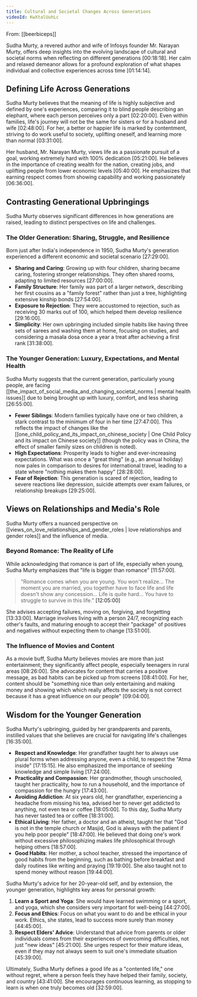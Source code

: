 ```yaml
---
title: Cultural and Societal Changes Across Generations
videoId: KwXtalUuhLc
---
```


From: [[beerbiceps]] <br/> 

Sudha Murty, a revered author and wife of Infosys founder Mr. Narayan Murty, offers deep insights into the evolving landscape of cultural and societal norms when reflecting on different generations <a class="yt-timestamp" data-t="00:18:18">[00:18:18]</a>. Her calm and relaxed demeanor allows for a profound exploration of what shapes individual and collective experiences across time <a class="yt-timestamp" data-t="01:14:14">[01:14:14]</a>.

## Defining Life Across Generations

Sudha Murty believes that the meaning of life is highly subjective and defined by one's experiences, comparing it to blind people describing an elephant, where each person perceives only a part <a class="yt-timestamp" data-t="02:20:00">[02:20:00]</a>. Even within families, life's journey will not be the same for sisters or for a husband and wife <a class="yt-timestamp" data-t="02:48:00">[02:48:00]</a>. For her, a better or happier life is marked by contentment, striving to do work useful to society, uplifting oneself, and learning more than normal <a class="yt-timestamp" data-t="03:31:00">[03:31:00]</a>.

Her husband, Mr. Narayan Murty, views life as a passionate pursuit of a goal, working extremely hard with 100% dedication <a class="yt-timestamp" data-t="05:21:00">[05:21:00]</a>. He believes in the importance of creating wealth for the nation, creating jobs, and uplifting people from lower economic levels <a class="yt-timestamp" data-t="05:40:00">[05:40:00]</a>. He emphasizes that earning respect comes from showing capability and working passionately <a class="yt-timestamp" data-t="06:36:00">[06:36:00]</a>.

## Contrasting Generational Upbringings

Sudha Murty observes significant differences in how generations are raised, leading to distinct perspectives on life and challenges.

### The Older Generation: Sharing, Struggle, and Resilience
Born just after India's independence in 1950, Sudha Murty's generation experienced a different economic and societal scenario <a class="yt-timestamp" data-t="27:29:00">[27:29:00]</a>.
*   **Sharing and Caring**: Growing up with four children, sharing became caring, fostering stronger relationships. They often shared rooms, adapting to limited resources <a class="yt-timestamp" data-t="27:00:00">[27:00:00]</a>.
*   **Family Structure**: Her family was part of a larger network, describing her first cousins as a "family forest" rather than just a tree, highlighting extensive kinship bonds <a class="yt-timestamp" data-t="27:54:00">[27:54:00]</a>.
*   **Exposure to Rejection**: They were accustomed to rejection, such as receiving 30 marks out of 100, which helped them develop resilience <a class="yt-timestamp" data-t="29:16:00">[29:16:00]</a>.
*   **Simplicity**: Her own upbringing included simple habits like having three sets of sarees and washing them at home, focusing on studies, and considering a masala dosa once a year a treat after achieving a first rank <a class="yt-timestamp" data-t="31:38:00">[31:38:00]</a>.

### The Younger Generation: Luxury, Expectations, and Mental Health
Sudha Murty suggests that the current generation, particularly young people, are facing [[the_impact_of_social_media_and_changing_societal_norms | mental health issues]] due to being brought up with luxury, comfort, and less sharing <a class="yt-timestamp" data-t="26:55:00">[26:55:00]</a>.
*   **Fewer Siblings**: Modern families typically have one or two children, a stark contrast to the minimum of four in her time <a class="yt-timestamp" data-t="27:47:00">[27:47:00]</a>. This reflects the impact of changes like the [[one_child_policy_and_its_impact_on_chinese_society | One Child Policy and its impact on Chinese society]] (though the policy was in China, the effect of smaller family sizes on children is noted).
*   **High Expectations**: Prosperity leads to higher and ever-increasing expectations. What was once a "great thing" (e.g., an annual holiday) now pales in comparison to desires for international travel, leading to a state where "nothing makes them happy" <a class="yt-timestamp" data-t="28:28:00">[28:28:00]</a>.
*   **Fear of Rejection**: This generation is scared of rejection, leading to severe reactions like depression, suicide attempts over exam failures, or relationship breakups <a class="yt-timestamp" data-t="29:25:00">[29:25:00]</a>.

## Views on Relationships and Media's Role

Sudha Murty offers a nuanced perspective on [[views_on_love_relationships_and_gender_roles | love relationships and gender roles]] and the influence of media.

### Beyond Romance: The Reality of Life
While acknowledging that romance is part of life, especially when young, Sudha Murty emphasizes that "life is bigger than romance" <a class="yt-timestamp" data-t="11:57:00">[11:57:00]</a>.
> "Romance comes when you are young. You won't realize... The moment you are married, you together have to face life and life doesn't show any concession... Life is quite hard... You have to struggle to survive in this life." <a class="yt-timestamp" data-t="12:05:00">[12:05:00]</a>

She advises accepting failures, moving on, forgiving, and forgetting <a class="yt-timestamp" data-t="13:33:00">[13:33:00]</a>. Marriage involves living with a person 24/7, recognizing each other's faults, and maturing enough to accept their "package" of positives and negatives without expecting them to change <a class="yt-timestamp" data-t="13:51:00">[13:51:00]</a>.

### The Influence of Movies and Content
As a movie buff, Sudha Murty believes movies are more than just entertainment; they significantly affect people, especially teenagers in rural areas <a class="yt-timestamp" data-t="08:26:00">[08:26:00]</a>. She advocates for content that carries a positive message, as bad habits can be picked up from screens <a class="yt-timestamp" data-t="08:41:00">[08:41:00]</a>. For her, content should be "something nice than only entertaining and making money and showing which which really affects the society is not correct because it has a great influence on our people" <a class="yt-timestamp" data-t="09:04:00">[09:04:00]</a>.

## Wisdom for the Younger Generation

Sudha Murty's upbringing, guided by her grandparents and parents, instilled values that she believes are crucial for navigating life's challenges <a class="yt-timestamp" data-t="16:35:00">[16:35:00]</a>.
*   **Respect and Knowledge**: Her grandfather taught her to always use plural forms when addressing anyone, even a child, to respect the "Atma inside" <a class="yt-timestamp" data-t="17:15:00">[17:15:15]</a>. He also emphasized the importance of seeking knowledge and simple living <a class="yt-timestamp" data-t="17:24:00">[17:24:00]</a>.
*   **Practicality and Compassion**: Her grandmother, though unschooled, taught her practicality, how to run a household, and the importance of compassion for the hungry <a class="yt-timestamp" data-t="17:43:00">[17:43:00]</a>.
*   **Avoiding Addiction**: At six years old, her grandfather, experiencing a headache from missing his tea, advised her to never get addicted to anything, not even tea or coffee <a class="yt-timestamp" data-t="18:05:00">[18:05:00]</a>. To this day, Sudha Murty has never tasted tea or coffee <a class="yt-timestamp" data-t="18:31:00">[18:31:00]</a>.
*   **Ethical Living**: Her father, a doctor and an atheist, taught her that "God is not in the temple church or Masjid, God is always with the patient if you help poor people" <a class="yt-timestamp" data-t="18:47:00">[18:47:00]</a>. He believed that doing one's work without excessive philosophizing makes life philosophical through helping others <a class="yt-timestamp" data-t="18:57:00">[18:57:00]</a>.
*   **Good Habits**: Her mother, a school teacher, stressed the importance of good habits from the beginning, such as bathing before breakfast and daily routines like writing and praying <a class="yt-timestamp" data-t="19:19:00">[19:19:00]</a>. She also taught not to spend money without reason <a class="yt-timestamp" data-t="19:44:00">[19:44:00]</a>.

Sudha Murty's advice for her 20-year-old self, and by extension, the younger generation, highlights key areas for personal growth:
1.  **Learn a Sport and Yoga**: She would have learned swimming or a sport, and yoga, which she considers very important for well-being <a class="yt-timestamp" data-t="44:27:00">[44:27:00]</a>.
2.  **Focus and Ethics**: Focus on what you want to do and be ethical in your work. Ethics, she states, lead to success more surely than money <a class="yt-timestamp" data-t="44:45:00">[44:45:00]</a>.
3.  **Respect Elders' Advice**: Understand that advice from parents or older individuals comes from their experiences of overcoming difficulties, not just "new ideas" <a class="yt-timestamp" data-t="45:21:00">[45:21:00]</a>. She urges respect for their mature ideas, even if they may not always seem to suit one's immediate situation <a class="yt-timestamp" data-t="45:39:00">[45:39:00]</a>.

Ultimately, Sudha Murty defines a good life as a "contented life," one without regret, where a person feels they have helped their family, society, and country <a class="yt-timestamp" data-t="43:41:00">[43:41:00]</a>. She encourages continuous learning, as stopping to learn is when one truly becomes old <a class="yt-timestamp" data-t="32:59:00">[32:59:00]</a>.